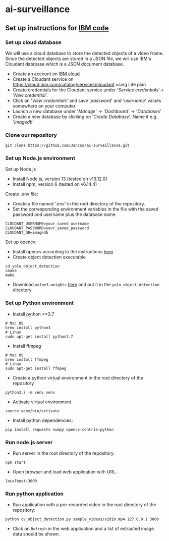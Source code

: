 # ai-surveillance

## Set up instructions for [IBM code](https://github.com/IBM/dnn-object-detection)

### Set up cloud database
We will use a cloud database to store the detected objects of a video frame. 
Since the detected objects are stored in a JSON file, 
we will use IBM's Cloudant database which is a JSON document database.
* Create an account on [IBM cloud](https://cloud.ibm.com)
* Create a Cloudant service on https://cloud.ibm.com/catalog/services/cloudant
using Lite plan
* Create credentials for the Cloudant service under 
'_Service credentials_'-> '_New credential_'.
* Click on '_View credentials_' and save '_password_' and '_username_' values 
somewhere on your computer.
* Launch a new database under '_Manage_' -> '_Dashboard_' -> '_Databases_'
* Create a new database by clicking on '_Create Database_'. Name it e.g.
'_imagedb_'

### Clone our repository
```shell script
git clone https://github.com/Jancso/ai-surveillance.git
```

### Set up Node.js environment
Set up Node.js
* Install Node.js, version 13 (tested on v13.12.0)
* Install npm, version 6 (tested on v6.14.4)

Create .env file:
* Create a file named '.env' in the root directory of the repository.
* Set the corresponding environment variables in the file with the 
saved password and username plus the database name.
```.env
CLOUDANT_USERNAME=your_saved_username
CLOUDANT_PASSWORD=your_saved_password
CLOUDANT_DB=imagedb
```

Set up opencv:
* Install opencv according to the instructions [here](https://docs.opencv.org/master/df/d65/tutorial_table_of_content_introduction.html)
* Create object detection executable
```shell script
cd yolo_object_detection
cmake .
make
```
* Download `yolov3.weights` [here](https://pjreddie.com/media/files/yolov3.weights)
and put it in the `yolo_object_detection` directory

### Set up Python environment
* Install python >=3.7
```shell script
# Mac OS
brew install python3
# Linux
sudo apt-get install python3.7
```
* Install ffmpeg
```shell script
# Mac OS
brew install ffmpeg
# Linux
sudo apt-get install ffmpeg
```
* Create a python virtual environment in the root directory of the repository
```shell script
python3.7 -m venv venv
```
* Activate virtual environment
```shell script
source venv/bin/activate
```
* Install python dependencies:
```shell script
pip install requests numpy opencv-contrib-python
```

### Run node.js server
* Run server in the root directory of the repository:
```shell script
npm start
```
* Open browser and load web application with URL:
```shell script
localhost:3000
```

### Run python application
* Run application with a pre-recorded video
 in the root directory of the repository:
```shell script
python cv_object_detection.py sample_videos/vid10.mp4 127.0.0.1 3000
```
* Click on `Refresh` in the web application and 
a list of extracted image data should be shown.
